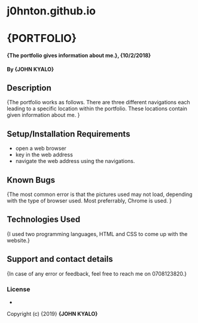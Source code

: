 # j0hnton.github.io
# {PORTFOLIO}
#### {The portfolio gives information about me.}, {10/2/2018}
#### By **{JOHN KYALO}**
## Description
{The portfolio works as follows. There are three different navigations each leading to a specific location within the portfolio. These locations contain given information about me. }
## Setup/Installation Requirements
* open a web browser
* key in the web address
* navigate the web address using the navigations.
## Known Bugs
{The most common error is that the pictures used may not load, depending with the type of browser used. Most preferrably, Chrome is used. }
## Technologies Used
{I used two programming languages, HTML and CSS to come up with the website.}
## Support and contact details
{In case of any error or feedback, feel free to reach me on 0708123820.}
### License
*
Copyright (c) {2019} **{JOHN KYALO}**
  
